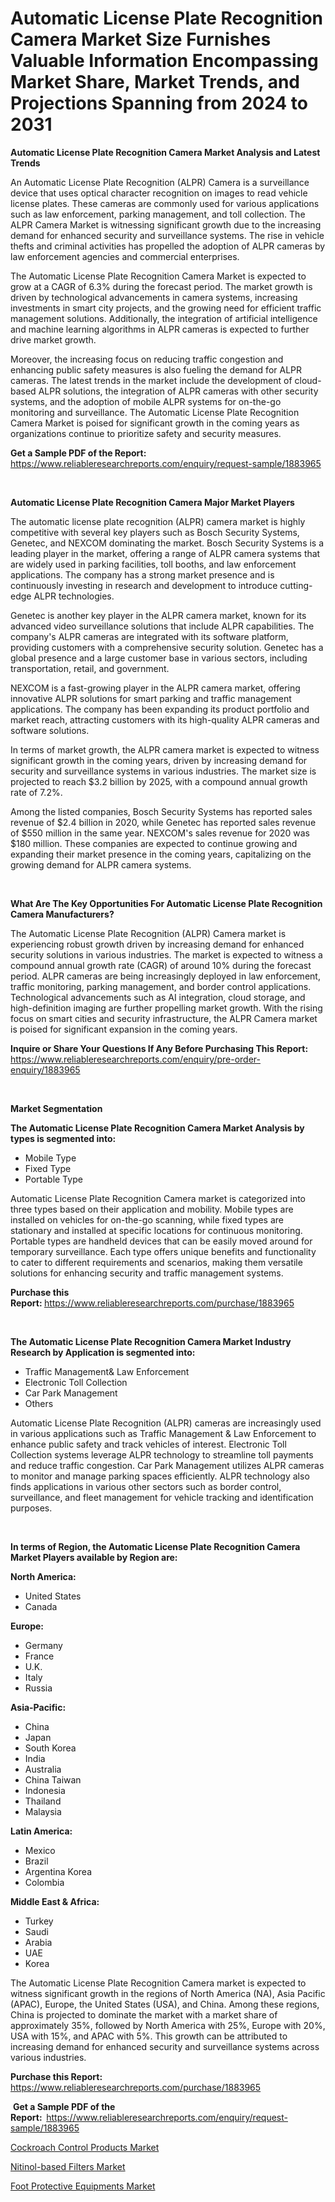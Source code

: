 <p><h1>Automatic License Plate Recognition Camera Market Size Furnishes Valuable Information Encompassing Market Share, Market Trends, and Projections Spanning from 2024 to 2031</h1></p><p><strong>Automatic License Plate Recognition Camera Market Analysis and Latest Trends</strong></p>
<p><p>An Automatic License Plate Recognition (ALPR) Camera is a surveillance device that uses optical character recognition on images to read vehicle license plates. These cameras are commonly used for various applications such as law enforcement, parking management, and toll collection. The ALPR Camera Market is witnessing significant growth due to the increasing demand for enhanced security and surveillance systems. The rise in vehicle thefts and criminal activities has propelled the adoption of ALPR cameras by law enforcement agencies and commercial enterprises.</p><p>The Automatic License Plate Recognition Camera Market is expected to grow at a CAGR of 6.3% during the forecast period. The market growth is driven by technological advancements in camera systems, increasing investments in smart city projects, and the growing need for efficient traffic management solutions. Additionally, the integration of artificial intelligence and machine learning algorithms in ALPR cameras is expected to further drive market growth.</p><p>Moreover, the increasing focus on reducing traffic congestion and enhancing public safety measures is also fueling the demand for ALPR cameras. The latest trends in the market include the development of cloud-based ALPR solutions, the integration of ALPR cameras with other security systems, and the adoption of mobile ALPR systems for on-the-go monitoring and surveillance. The Automatic License Plate Recognition Camera Market is poised for significant growth in the coming years as organizations continue to prioritize safety and security measures.</p></p>
<p><strong>Get a Sample PDF of the Report:&nbsp;</strong> <a href="https://www.reliableresearchreports.com/enquiry/request-sample/1883965">https://www.reliableresearchreports.com/enquiry/request-sample/1883965</a></p>
<p>&nbsp;</p>
<p><strong>Automatic License Plate Recognition Camera Major Market Players</strong></p>
<p><p>The automatic license plate recognition (ALPR) camera market is highly competitive with several key players such as Bosch Security Systems, Genetec, and NEXCOM dominating the market. Bosch Security Systems is a leading player in the market, offering a range of ALPR camera systems that are widely used in parking facilities, toll booths, and law enforcement applications. The company has a strong market presence and is continuously investing in research and development to introduce cutting-edge ALPR technologies.</p><p>Genetec is another key player in the ALPR camera market, known for its advanced video surveillance solutions that include ALPR capabilities. The company's ALPR cameras are integrated with its software platform, providing customers with a comprehensive security solution. Genetec has a global presence and a large customer base in various sectors, including transportation, retail, and government.</p><p>NEXCOM is a fast-growing player in the ALPR camera market, offering innovative ALPR solutions for smart parking and traffic management applications. The company has been expanding its product portfolio and market reach, attracting customers with its high-quality ALPR cameras and software solutions.</p><p>In terms of market growth, the ALPR camera market is expected to witness significant growth in the coming years, driven by increasing demand for security and surveillance systems in various industries. The market size is projected to reach $3.2 billion by 2025, with a compound annual growth rate of 7.2%.</p><p>Among the listed companies, Bosch Security Systems has reported sales revenue of $2.4 billion in 2020, while Genetec has reported sales revenue of $550 million in the same year. NEXCOM's sales revenue for 2020 was $180 million. These companies are expected to continue growing and expanding their market presence in the coming years, capitalizing on the growing demand for ALPR camera systems.</p></p>
<p>&nbsp;</p>
<p><strong>What Are The Key Opportunities For Automatic License Plate Recognition Camera Manufacturers?</strong></p>
<p><p>The Automatic License Plate Recognition (ALPR) Camera market is experiencing robust growth driven by increasing demand for enhanced security solutions in various industries. The market is expected to witness a compound annual growth rate (CAGR) of around 10% during the forecast period. ALPR cameras are being increasingly deployed in law enforcement, traffic monitoring, parking management, and border control applications. Technological advancements such as AI integration, cloud storage, and high-definition imaging are further propelling market growth. With the rising focus on smart cities and security infrastructure, the ALPR Camera market is poised for significant expansion in the coming years.</p></p>
<p><strong>Inquire or Share Your Questions If Any Before Purchasing This Report:</strong> <a href="https://www.reliableresearchreports.com/enquiry/pre-order-enquiry/1883965">https://www.reliableresearchreports.com/enquiry/pre-order-enquiry/1883965</a></p>
<p>&nbsp;</p>
<p><strong>Market Segmentation</strong></p>
<p><strong>The Automatic License Plate Recognition Camera Market Analysis by types is segmented into:</strong></p>
<p><ul><li>Mobile Type</li><li>Fixed Type</li><li>Portable Type</li></ul></p>
<p><p>Automatic License Plate Recognition Camera market is categorized into three types based on their application and mobility. Mobile types are installed on vehicles for on-the-go scanning, while fixed types are stationary and installed at specific locations for continuous monitoring. Portable types are handheld devices that can be easily moved around for temporary surveillance. Each type offers unique benefits and functionality to cater to different requirements and scenarios, making them versatile solutions for enhancing security and traffic management systems.</p></p>
<p><strong>Purchase this Report:&nbsp;</strong><a href="https://www.reliableresearchreports.com/purchase/1883965">https://www.reliableresearchreports.com/purchase/1883965</a></p>
<p>&nbsp;</p>
<p><strong>The Automatic License Plate Recognition Camera Market Industry Research by Application is segmented into:</strong></p>
<p><ul><li>Traffic Management& Law Enforcement</li><li>Electronic Toll Collection</li><li>Car Park Management</li><li>Others</li></ul></p>
<p><p>Automatic License Plate Recognition (ALPR) cameras are increasingly used in various applications such as Traffic Management & Law Enforcement to enhance public safety and track vehicles of interest. Electronic Toll Collection systems leverage ALPR technology to streamline toll payments and reduce traffic congestion. Car Park Management utilizes ALPR cameras to monitor and manage parking spaces efficiently. ALPR technology also finds applications in various other sectors such as border control, surveillance, and fleet management for vehicle tracking and identification purposes.</p></p>
<p>&nbsp;</p>
<p><strong>In terms of Region, the Automatic License Plate Recognition Camera Market Players available by Region are:</strong></p>
<p>
    <p> <strong> North America: </strong>
        <ul>
            <li>United States</li>
            <li>Canada</li>
        </ul>
        </p> 
    <p> <strong> Europe: </strong>
        <ul>
            <li>Germany</li>
            <li>France</li>
            <li>U.K.</li>
            <li>Italy</li>
            <li>Russia</li>
        </ul>
        </p> 
    <p> <strong> Asia-Pacific: </strong>
        <ul>
            <li>China</li>
            <li>Japan</li>
            <li>South Korea</li>
            <li>India</li>
            <li>Australia</li>
            <li>China Taiwan</li>
            <li>Indonesia</li>
            <li>Thailand</li>
            <li>Malaysia</li>
        </ul>
        </p> 
    <p> <strong> Latin America: </strong>
        <ul>
            <li>Mexico</li>
            <li>Brazil</li>
            <li>Argentina Korea</li>
            <li>Colombia</li>
        </ul>
        </p> 
    <p> <strong> Middle East & Africa: </strong>
        <ul>
            <li>Turkey</li>
            <li>Saudi</li>
            <li>Arabia</li>
            <li>UAE</li>
            <li>Korea</li>
        </ul>
    </p>
    </p>
<p><p>The Automatic License Plate Recognition Camera market is expected to witness significant growth in the regions of North America (NA), Asia Pacific (APAC), Europe, the United States (USA), and China. Among these regions, China is projected to dominate the market with a market share of approximately 35%, followed by North America with 25%, Europe with 20%, USA with 15%, and APAC with 5%. This growth can be attributed to increasing demand for enhanced security and surveillance systems across various industries.</p></p>
<p><strong>Purchase this Report: </strong><a href="https://www.reliableresearchreports.com/purchase/1883965">https://www.reliableresearchreports.com/purchase/1883965</a></p>
<p>&nbsp;<strong>Get a Sample PDF of the Report:&nbsp;&nbsp;</strong><a href="https://www.reliableresearchreports.com/enquiry/request-sample/1883965">https://www.reliableresearchreports.com/enquiry/request-sample/1883965</a></p>
<p><strong></strong></p>
<p><p><a href="https://www.linkedin.com/pulse/cockroach-control-products-market-size-share-global-analysis-7gc5c?trackingId=T3sjGipHiatPYU4H7aBDGA%3D%3D">Cockroach Control Products Market</a></p><p><a href="https://www.linkedin.com/pulse/nitinol-based-filters-market-offers-provide-insightful-data-mmlwc?trackingId=vLH0LV4p2burpIgl2PAE9Q%3D%3D">Nitinol-based Filters Market</a></p><p><a href="https://www.linkedin.com/pulse/foot-protective-equipments-market-provides-comprehensive-qkqfc?trackingId=do7ei1XppYTZoBC4jP866w%3D%3D">Foot Protective Equipments Market</a></p></p>